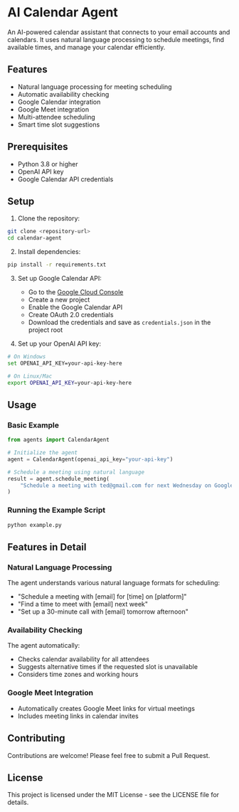 # AI Calendar Agent

An AI-powered calendar assistant that connects to your email accounts and calendars. It uses natural language processing to schedule meetings, find available times, and manage your calendar efficiently.

## Features

- Natural language processing for meeting scheduling
- Automatic availability checking
- Google Calendar integration
- Google Meet integration
- Multi-attendee scheduling
- Smart time slot suggestions

## Prerequisites

- Python 3.8 or higher
- OpenAI API key
- Google Calendar API credentials

## Setup

1. Clone the repository:

```bash
git clone <repository-url>
cd calendar-agent
```

2. Install dependencies:

```bash
pip install -r requirements.txt
```

3. Set up Google Calendar API:

   - Go to the [Google Cloud Console](https://console.cloud.google.com)
   - Create a new project
   - Enable the Google Calendar API
   - Create OAuth 2.0 credentials
   - Download the credentials and save as `credentials.json` in the project root

4. Set up your OpenAI API key:

```bash
# On Windows
set OPENAI_API_KEY=your-api-key-here

# On Linux/Mac
export OPENAI_API_KEY=your-api-key-here
```

## Usage

### Basic Example

```python
from agents import CalendarAgent

# Initialize the agent
agent = CalendarAgent(openai_api_key="your-api-key")

# Schedule a meeting using natural language
result = agent.schedule_meeting(
    "Schedule a meeting with ted@gmail.com for next Wednesday on Google Meet"
)
```

### Running the Example Script

```bash
python example.py
```

## Features in Detail

### Natural Language Processing

The agent understands various natural language formats for scheduling:

- "Schedule a meeting with [email] for [time] on [platform]"
- "Find a time to meet with [email] next week"
- "Set up a 30-minute call with [email] tomorrow afternoon"

### Availability Checking

The agent automatically:

- Checks calendar availability for all attendees
- Suggests alternative times if the requested slot is unavailable
- Considers time zones and working hours

### Google Meet Integration

- Automatically creates Google Meet links for virtual meetings
- Includes meeting links in calendar invites

## Contributing

Contributions are welcome! Please feel free to submit a Pull Request.

## License

This project is licensed under the MIT License - see the LICENSE file for details.

